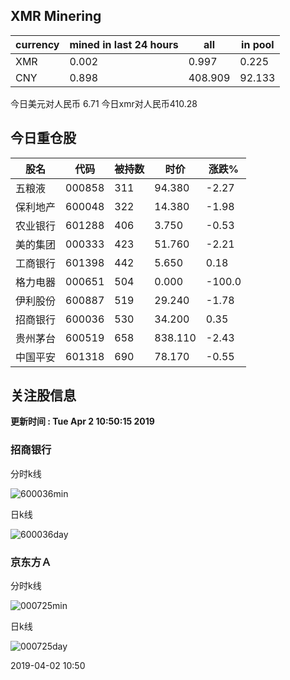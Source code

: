 ## XMR Minering

|currency|mined in last 24 hours|all|in pool|
|---|---|---|---|
|XMR|0.002|0.997|0.225|
|CNY|0.898|408.909|92.133|

今日美元对人民币 6.71	今日xmr对人民币410.28


## 今日重仓股 

|股名|代码|被持数|时价|涨跌%|
|---|---|---|---|---|
|五粮液|000858|311|94.380|-2.27|
|保利地产|600048|322|14.380|-1.98|
|农业银行|601288|406|3.750|-0.53|
|美的集团|000333|423|51.760|-2.21|
|工商银行|601398|442|5.650|0.18|
|格力电器|000651|504|0.000|-100.0|
|伊利股份|600887|519|29.240|-1.78|
|招商银行|600036|530|34.200|0.35|
|贵州茅台|600519|658|838.110|-2.43|
|中国平安|601318|690|78.170|-0.55|

## 关注股信息
**更新时间 : Tue Apr  2 10:50:15 2019**
### 招商银行 
分时k线

![600036min](http://image.sinajs.cn/newchart/min/n/sh600036.gif)

日k线

![600036day](http://image.sinajs.cn/newchart/daily/n/sh600036.gif)

### 京东方Ａ 
分时k线

![000725min](http://image.sinajs.cn/newchart/min/n/sz000725.gif)

日k线

![000725day](http://image.sinajs.cn/newchart/daily/n/sz000725.gif)

2019-04-02 10:50